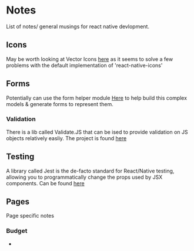 # Notes
List of notes/ general musings for react native devlopment.

## Icons
May be worth looking at Vector Icons [here](https://github.com/oblador/react-native-vector-icons) as it seems to solve a few problems with the default implementation of 'react-native-icons'

## Forms
Potentially can use the form helper module [Here](https://github.com/gcanti/tcomb-form-native) to help build this complex models & generate forms to represent them.
### Validation
There is a lib called Validate.JS that can be ised to provide validation on JS objects relatively easliy. The project is found [here](https://validatejs.org/)
## Testing
A library called Jest is the de-facto standard for React/Native testing, allowing you to programmatically change the props used by JSX components. Can be found [here](https://facebook.github.io/jest/)

## Pages
Page specific notes
### Budget
- 
